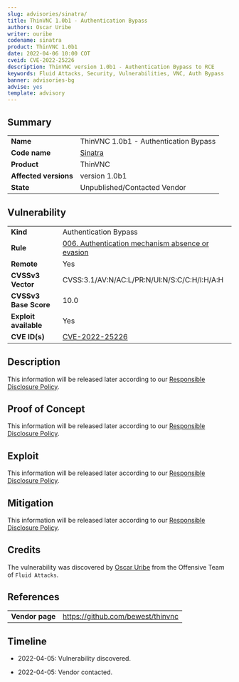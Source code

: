 ```yaml
---
slug: advisories/sinatra/
title: ThinVNC 1.0b1 - Authentication Bypass
authors: Oscar Uribe
writer: ouribe
codename: sinatra
product: ThinVNC 1.0b1
date: 2022-04-06 10:00 COT
cveid: CVE-2022-25226
description: ThinVNC version 1.0b1 - Authentication Bypass to RCE
keywords: Fluid Attacks, Security, Vulnerabilities, VNC, Auth Bypass
banner: advisories-bg
advise: yes
template: advisory
---
```


## Summary

|                         |                                                            |
|-------------------------|------------------------------------------------------------|
| **Name**                | ThinVNC 1.0b1 - Authentication Bypass                      |
| **Code name**           | [Sinatra](https://en.wikipedia.org/wiki/Frank_Sinatra)     |
| **Product**             | ThinVNC                                                    |
| **Affected versions**   | version 1.0b1                                              |
| **State**               | Unpublished/Contacted Vendor                               |

## Vulnerability

|                       |                                                                  |
|-----------------------|------------------------------------------------------------------|
| **Kind**              | Authentication Bypass                                            |
| **Rule**              | [006. Authentication mechanism absence or evasion](https://docs.fluidattacks.com/criteria/vulnerabilities/006)   |
| **Remote**            | Yes                                                              |
| **CVSSv3 Vector**     | CVSS:3.1/AV:N/AC:L/PR:N/UI:N/S:C/C:H/I:H/A:H                     |
| **CVSSv3 Base Score** | 10.0                                                             |
| **Exploit available** | Yes                                                              |
| **CVE ID(s)**         | [CVE-2022-25226](https://cve.mitre.org/cgi-bin/cvename.cgi?name=CVE-2022-25226)                                                    |

## Description

This information will be released later according to our
[Responsible Disclosure Policy](../policy/).

## Proof of Concept

This information will be released later according to our
[Responsible Disclosure Policy](../policy/).

## Exploit

This information will be released later according to our
[Responsible Disclosure Policy](../policy/).

## Mitigation

This information will be released later according to our
[Responsible Disclosure Policy](../policy/).

## Credits

The vulnerability was discovered by [Oscar
Uribe](https://co.linkedin.com/in/oscar-uribe-londo%C3%B1o-0b6534155) from the Offensive
Team of  `Fluid Attacks`.

## References

|                     |                                                                     |
|---------------------|---------------------------------------------------------------------|
| **Vendor page**     | <https://github.com/bewest/thinvnc>                                 |

## Timeline

- 2022-04-05: Vulnerability discovered.

- 2022-04-05: Vendor contacted.